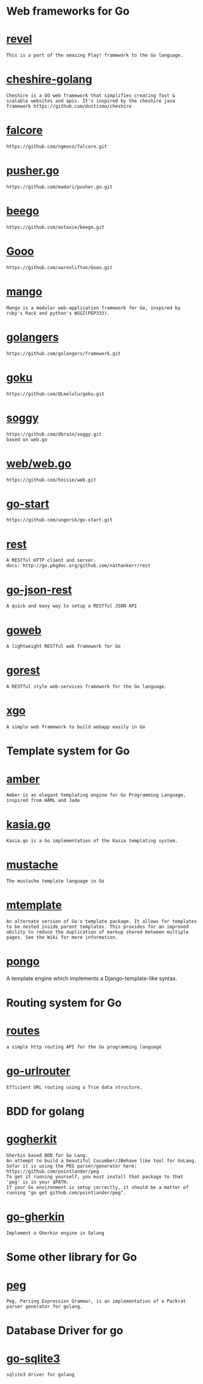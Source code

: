 Web frameworks for Go
=====================
# [revel](https://github.com/robfig/revel.git) 
    This is a port of the amazing Play! framework to the Go language.

# [cheshire-golang](https://github.com/trendrr/cheshire-golang.git) 
    Cheshire is a GO web framework that simplifies creating fast & scalable websites and apis. It's inspired by the cheshire java framework https://github.com/dustismo/cheshire  

# [falcore](https://github.com/ngmoco/falcore.git) 
    https://github.com/ngmoco/falcore.git

# [pusher.go](https://github.com/madari/pusher.go.git) 
    https://github.com/madari/pusher.go.git

# [beego](https://github.com/astaxie/beego.git) 
    https://github.com/astaxie/beego.git

# [Gooo](https://github.com/aaronlifton/Gooo.git) 
    https://github.com/aaronlifton/Gooo.git

# [mango](https://github.com/paulbellamy/mango.git) 
    Mango is a modular web-application framework for Go, inspired by ruby's Rack and python's WSGI(PEP333).

# [golangers](https://github.com/golangers/framework.git) 
    https://github.com/golangers/framework.git

# [goku](https://github.com/QLeelulu/goku.git) 
    https://github.com/QLeelulu/goku.git

# [soggy](https://github.com/dbrain/soggy.git)   
    https://github.com/dbrain/soggy.git
    based on web.go

# [web/web.go](https://github.com/hoisie/web.git) 
    https://github.com/hoisie/web.git

# [go-start](https://github.com/ungerik/go-start.git) 
    https://github.com/ungerik/go-start.git

# [rest](https://github.com/nathankerr/rest.git) 
    A RESTful HTTP client and server.
    docs: http://go.pkgdoc.org/github.com/nathankerr/rest

# [go-json-rest](https://github.com/ant0ine/go-json-rest.git) 
    A quick and easy way to setup a RESTful JSON API


# [goweb](https://github.com/stretchrcom/goweb.git)
    A lightweight RESTful web framework for Go

# [gorest](http://code.google.com/p/gorest/)
    A RESTful style web-services framework for the Go language. 


# [xgo](https://github.com/xgdapg/xgo.git)
    A simple web framework to build webapp easily in Go
    
    
Template system for Go
====================
# [amber](https://github.com/eknkc/amber.git)
    Amber is an elegant templating engine for Go Programming Language, inspired from HAML and Jade
    

# [kasia.go](https://github.com/ziutek/kasia.go.git) 
    Kasia.go is a Go implementation of the Kasia templating system.
    
    
# [mustache](https://github.com/wendal/mustache.git)
    The mustache template language in Go
    
# [mtemplate](https://bitbucket.org/adamcrossland/mtemplate)
    An alternate version of Go's template package. It allows for templates to be nested inside parent templates. This provides for an improved ability to reduce the duplication of markup shared between multiple pages. See the Wiki for more information.

# [pongo](https://github.com/flosch/pongo.git)
   A template engine which implements a Django-template-like syntax.


Routing system for Go 
======================
# [routes](https://github.com/drone/routes.git) 
    a simple http routing API for the Go programming language

# [go-urlrouter](https://github.com/ant0ine/go-urlrouter.git) 
    Efficient URL routing using a Trie data structure.
    

BDD for golang
=============
# [gogherkit](https://github.com/harlanji/gogherkit.git)
    Gherkin based BDD for Go Lang. 
    An attempt to build a beautiful Cucumber/JBehave like tool for GoLang.
    Sofar it is using the PEG parser/generator here: https://github.com/pointlander/peg
    To get it running yourself, you must install that package to that 'peg' is in your $PATH.
    If your Go environment is setup correctly, it should be a matter of running "go get github.com/pointlander/peg".
    
# [go-gherkin](https://github.com/tychofreeman/go-gherkin.git)
    Implement a Gherkin engine in Golang 
    
    
Some other library for Go
========================
# [peg](https://github.com/pointlander/peg.git)
    Peg, Parsing Expression Grammar, is an implementation of a Packrat parser generator for golang.

    
Database Driver for go
=======================
# [go-sqlite3](https://github.com/mattn/go-sqlite3.git)
    sqlite3 driver for golang

    
    
